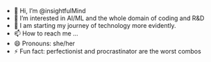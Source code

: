 - 👋 Hi, I’m @insightfulMind
- 👀 I’m interested in AI/ML and the whole domain of coding and R&D
- 🌱 I am starting my journey of technology more evidently.
- 📫 How to reach me ...
- 😄 Pronouns: she/her
- ⚡ Fun fact: perfectionist and procrastinator are the worst combos 

<!---
insightfulMind/insightfulMind is a ✨ special ✨ repository because its `README.md` (this file) appears on your GitHub profile.
You can click the Preview link to take a look at your changes.
--->
